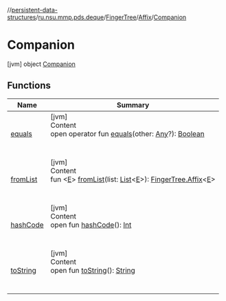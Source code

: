 //[persistent-data-structures](../../../../index.md)/[ru.nsu.mmp.pds.deque](../../../index.md)/[FingerTree](../../index.md)/[Affix](../index.md)/[Companion](index.md)



# Companion  
 [jvm] object [Companion](index.md)   


## Functions  
  
|  Name|  Summary| 
|---|---|
| <a name="kotlin/Any/equals/#kotlin.Any?/PointingToDeclaration/"></a>[equals](../../../../ru.nsu.mmp.pds.map/-persistent-map/index.md#%5Bkotlin%2FAny%2Fequals%2F%23kotlin.Any%3F%2FPointingToDeclaration%2F%5D%2FFunctions%2F-1889759830)| <a name="kotlin/Any/equals/#kotlin.Any?/PointingToDeclaration/"></a>[jvm]  <br>Content  <br>open operator fun [equals](../../../../ru.nsu.mmp.pds.map/-persistent-map/index.md#%5Bkotlin%2FAny%2Fequals%2F%23kotlin.Any%3F%2FPointingToDeclaration%2F%5D%2FFunctions%2F-1889759830)(other: [Any](https://kotlinlang.org/api/latest/jvm/stdlib/kotlin/-any/index.html)?): [Boolean](https://kotlinlang.org/api/latest/jvm/stdlib/kotlin/-boolean/index.html)  <br><br><br>
| <a name="ru.nsu.mmp.pds.deque/FingerTree.Affix.Companion/fromList/#kotlin.collections.List[TypeParam(bounds=[kotlin.Any?])]/PointingToDeclaration/"></a>[fromList](from-list.md)| <a name="ru.nsu.mmp.pds.deque/FingerTree.Affix.Companion/fromList/#kotlin.collections.List[TypeParam(bounds=[kotlin.Any?])]/PointingToDeclaration/"></a>[jvm]  <br>Content  <br>fun <[E](from-list.md)> [fromList](from-list.md)(list: [List](https://kotlinlang.org/api/latest/jvm/stdlib/kotlin.collections/-list/index.html)<[E](from-list.md)>): [FingerTree.Affix](../index.md)<[E](from-list.md)>  <br><br><br>
| <a name="kotlin/Any/hashCode/#/PointingToDeclaration/"></a>[hashCode](../../../../ru.nsu.mmp.pds.map/-persistent-map/index.md#%5Bkotlin%2FAny%2FhashCode%2F%23%2FPointingToDeclaration%2F%5D%2FFunctions%2F-1889759830)| <a name="kotlin/Any/hashCode/#/PointingToDeclaration/"></a>[jvm]  <br>Content  <br>open fun [hashCode](../../../../ru.nsu.mmp.pds.map/-persistent-map/index.md#%5Bkotlin%2FAny%2FhashCode%2F%23%2FPointingToDeclaration%2F%5D%2FFunctions%2F-1889759830)(): [Int](https://kotlinlang.org/api/latest/jvm/stdlib/kotlin/-int/index.html)  <br><br><br>
| <a name="kotlin/Any/toString/#/PointingToDeclaration/"></a>[toString](../../../../ru.nsu.mmp.pds.map/-persistent-map/index.md#%5Bkotlin%2FAny%2FtoString%2F%23%2FPointingToDeclaration%2F%5D%2FFunctions%2F-1889759830)| <a name="kotlin/Any/toString/#/PointingToDeclaration/"></a>[jvm]  <br>Content  <br>open fun [toString](../../../../ru.nsu.mmp.pds.map/-persistent-map/index.md#%5Bkotlin%2FAny%2FtoString%2F%23%2FPointingToDeclaration%2F%5D%2FFunctions%2F-1889759830)(): [String](https://kotlinlang.org/api/latest/jvm/stdlib/kotlin/-string/index.html)  <br><br><br>


